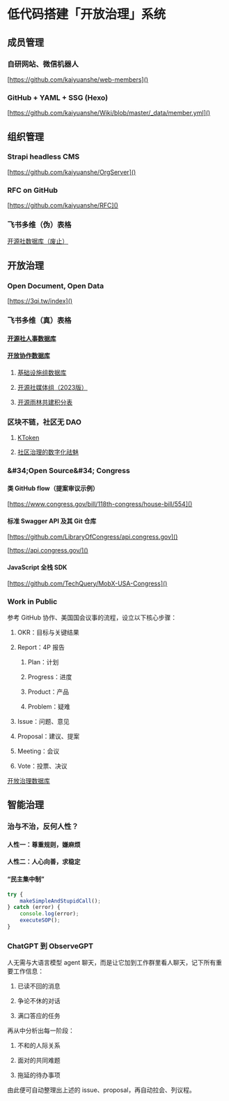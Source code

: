 # 低代码搭建「开放治理」系统

## 成员管理

### 自研网站、微信机器人

[https://github.com/kaiyuanshe/web-members]()

### GitHub \+ YAML \+ SSG \(Hexo\)

[https://github.com/kaiyuanshe/Wiki/blob/master/_data/member.yml]()

## 组织管理

### Strapi headless CMS

[https://github.com/kaiyuanshe/OrgServer]()

### RFC on GitHub

[https://github.com/kaiyuanshe/RFC]()

### 飞书多维（伪）表格

[开源社数据库（废止）](https://kaiyuanshe.feishu.cn/wiki/BoTkwt55fifGASkUPsccpJ4qnnd?table=tbl9sqVJxIdLIdUC&view=vewdErGNvQ)

## 开放治理

### Open Document, Open Data

[https://3qi.tw/index]()

### 飞书多维（真）表格

#### [开源社人事数据库](https://kaiyuanshe.feishu.cn/wiki/GTPYwjKu2iHHX6kHq9dcPYW8nkd?table=tblP9lsnmcxmUJyB&view=vewkd0Ak6m)

#### [开放协作数据库](https://kaiyuanshe.feishu.cn/wiki/M7CPwrmE6i9JWpkm5kmc7ZiBnTh)

1. [基础设施组数据库](https://kaiyuanshe.feishu.cn/wiki/PnJ8wk9Uni8QyVkOUqpcaDS6n6e?table=blkhrkscWYegI3co)

2. [开源社媒体组（2023版）](https://kaiyuanshe.feishu.cn/base/bascnxPuIArLaIjT3xyynLhyj2b?table=tblYEdEQ4eTLAs3K&view=veweOItODk)

3. [开源雨林共建积分表](https://kaiyuanshe.feishu.cn/base/bascnRgegbSQ5R0zqIiP6byy0tc?table=tblO05ZAcNg6bQwE&view=vewXEAwINe)

### 区块不链，社区无 DAO

1. [KToken](https://kaiyuanshe.feishu.cn/wiki/wikcnnpaFGG3anuwxIfsp4M9c0c)

2. [社区治理的数字化祛魅](https://open-source-bazaar.feishu.cn/wiki/Nf9ew64PSi51CjkdTFXc2qrfnVf)

### \&\#34;Open Source\&\#34; Congress

#### 类 GitHub flow（提案审议示例）

[https://www.congress.gov/bill/118th-congress/house-bill/554]()

#### 标准 Swagger API 及其 Git 仓库

[https://github.com/LibraryOfCongress/api.congress.gov]()

[https://api.congress.gov/]()

#### JavaScript 全栈 SDK

[https://github.com/TechQuery/MobX-USA-Congress]()

### Work in Public

参考 GitHub 协作、美国国会议事的流程，设立以下核心步骤：

1. OKR：目标与关键结果

2. Report：4P 报告

    1. Plan：计划

    2. Progress：进度

    3. Product：产品

    4. Problem：疑难

3. Issue：问题、意见

4. Proposal：建议、提案

5. Meeting：会议

6. Vote：投票、决议

[开放治理数据库](https://kaiyuanshe.feishu.cn/wiki/FK1SwiXc5iQZWAkxE0jcmlGHnEj?from=from_copylink)

## 智能治理

### 治与不治，反何人性？

#### 人性一：尊重规则，嫌麻烦



#### 人性二：人心向善，求稳定



#### “民主集中制”

```JavaScript
try {
    makeSimpleAndStupidCall();
} catch (error) {
    console.log(error);
    executeSOP();
}
```

### ChatGPT 到 ObserveGPT

人无需与大语言模型 agent 聊天，而是让它加到工作群里看人聊天，记下所有重要工作信息：

1. 已读不回的消息

2. 争论不休的对话

3. 满口答应的任务

再从中分析出每一阶段：

1. 不和的人际关系

2. 面对的共同难题

3. 拖延的待办事项

由此便可自动整理出上述的 issue、proposal，再自动拉会、列议程。

